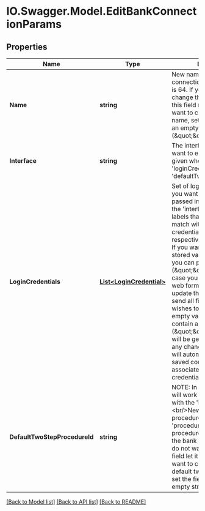 # IO.Swagger.Model.EditBankConnectionParams
## Properties

Name | Type | Description | Notes
------------ | ------------- | ------------- | -------------
**Name** | **string** | New name for the bank connection. Maximum length is 64. If you do not want to change the current name let this field remain unset. If you want to clear the current name, set the field&#39;s value to an empty string (\&quot;\&quot;). | [optional] 
**Interface** | **string** | The interface for which you want to edit data. Must be given when you pass &#39;loginCredentials&#39; and/or a &#39;defaultTwoStepProcedureId&#39;. | [optional] 
**LoginCredentials** | [**List&lt;LoginCredential&gt;**](LoginCredential.md) | Set of login credentials that you want to edit. Must be passed in combination with the &#39;interface&#39; field. The labels that you pass must match with the login credential labels that the respective interface defines. If you want to clear the stored value for a credential, you can pass an empty string (\&quot;\&quot;) as value.In case you need to use finAPI&#39;s web form to let the user update the login credentials, send all fields the user wishes to update with a non-empty value.In case all fields contain an empty string (\&quot;\&quot;), no webform will be generated. Note that any change in the credentials will automatically remove the saved consent data associated with those credentials. | [optional] 
**DefaultTwoStepProcedureId** | **string** | NOTE: In the future, this field will work only in combination with the &#39;interface&#39; field.&lt;br/&gt;&lt;br/&gt;New default two-step-procedure. Must match the &#39;procedureId&#39; of one of the procedures that are listed in the bank connection. If you do not want to change this field let it remain unset. If you want to clear the current default two-step-procedure, set the field&#39;s value to an empty string (\&quot;\&quot;). | [optional] 

[[Back to Model list]](../README.md#documentation-for-models) [[Back to API list]](../README.md#documentation-for-api-endpoints) [[Back to README]](../README.md)

